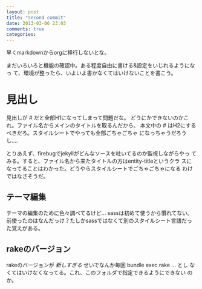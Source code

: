 ```yaml
---
layout: post
title: "second commit"
date: 2013-03-06 23:03
comments: true
categories: 
---
```


早くmarkdownからorgに移行しないとな。

まだいろいろと機能の確認中。ある程度自由に書ける&設定をいじれるようになっ
て、環境が整ったら、いよいよ書かなくてはいけないことを書こう。

# 見出し

見出しが # だと全部H1になってしまって問題だな。
どうにかできないのかこれ。ファイル名からメインのタイトルを取るんだから、
本文中の # はH2にするべきだろ。スタイルシートでやっても全部ごちゃごちゃ
になっちゃうだろうし….

とりあえず、firebugでjekyllがどんなソースを吐いてるのか監視しながらやっ
てみる。すると、ファイル名から来たタイトルの方はentity-titleというクラ
スになってることはわかった。どうやらスタイルシートでごちゃごちゃになる
わけではなさそうだ。

## テーマ編集

テーマの編集のために色々調べてるけど… sassは初めて使うから慣れてない。
前使ったのはなんだっけ？たしかsassではなくて別のスタイルシート言語だっ
た覚えがある。

## rakeのバージョン

rakeのバージョンが *新しすぎる* せいでなんか毎回 bundle exec rake ... とし
なくてはいけなくなってる。これ、このフォルダで指定できるようにできない
のか。
